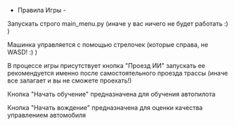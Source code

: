 - Правила Игры -

Запускать строго main_menu.py (иначе у вас ничего не будет работать :) )

Машинка управляется с помощью стрелочек (которые справа, не WASD! :) )

В процессе игры присутствует кнопка "Проезд ИИ" запускать ее рекомендуется именно после самостоятельного проезда трассы (иначе все залагает и вы не сможете проехать!)

Кнопка "Начать обучение" предназначена для обучения автопилота 

Кнопка "Начать вождение" предназначена для оценки качества управлением автомобиля 